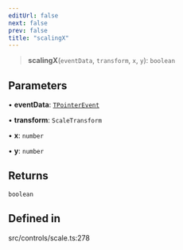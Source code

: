 ```yaml
---
editUrl: false
next: false
prev: false
title: "scalingX"
---
```


> **scalingX**(`eventData`, `transform`, `x`, `y`): `boolean`

## Parameters

• **eventData**: [`TPointerEvent`](/api/type-aliases/tpointerevent/)

• **transform**: `ScaleTransform`

• **x**: `number`

• **y**: `number`

## Returns

`boolean`

## Defined in

src/controls/scale.ts:278
